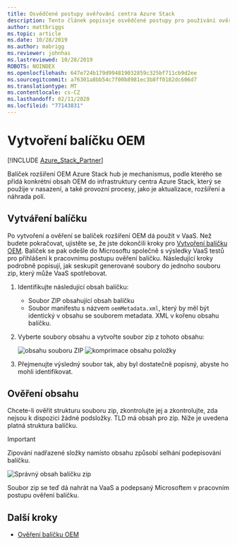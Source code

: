 ```yaml
---
title: Osvědčené postupy ověřování centra Azure Stack
description: Tento článek popisuje osvědčené postupy pro používání ověřování jako služby.
author: mattbriggs
ms.topic: article
ms.date: 10/28/2019
ms.author: mabrigg
ms.reviewer: johnhas
ms.lastreviewed: 10/28/2019
ROBOTS: NOINDEX
ms.openlocfilehash: 647e724b179d994819032859c325bf711cb9d2ee
ms.sourcegitcommit: a76301a8bb54c7f00b8981ec3b8ff0182dc606d7
ms.translationtype: MT
ms.contentlocale: cs-CZ
ms.lasthandoff: 02/11/2020
ms.locfileid: "77143831"
---
```

# <a name="create-an-oem-package"></a>Vytvoření balíčku OEM

[!INCLUDE [Azure_Stack_Partner](./includes/azure-stack-partner-appliesto.md)]

Balíček rozšíření OEM Azure Stack hub je mechanismus, podle kterého se přidá konkrétní obsah OEM do infrastruktury centra Azure Stack, který se použije v nasazení, a také provozní procesy, jako je aktualizace, rozšíření a náhrada polí.

## <a name="creating-the-package"></a>Vytváření balíčku

Po vytvoření a ověření se balíček rozšíření OEM dá použít v VaaS.  Než budete pokračovat, ujistěte se, že jste dokončili kroky pro [Vytvoření balíčku OEM](https://microsoft.sharepoint.com/:w:/r/teams/cloudsolutions/Sacramento/_layouts/15/Doc.aspx?sourcedoc=%7BD7406069-7661-419C-B3B1-B6A727AB3972%7D&file=Azure%20Stack%20OEM%20Extension%20Package.docx&action=default&mobileredirect=true). Balíček se pak odešle do Microsoftu společně s výsledky VaaS testů pro přihlášení k pracovnímu postupu ověření balíčku. Následující kroky podrobně popisují, jak seskupit generované soubory do jednoho souboru zip, který může VaaS spotřebovat.

1. Identifikujte následující obsah balíčku:
    - Soubor ZIP obsahující obsah balíčku
    - Soubor manifestu s názvem `oemMetadata.xml`, který by měl být identický v obsahu se souborem metadata. XML v kořenu obsahu balíčku.

2. Vyberte soubory obsahu a vytvořte soubor zip z tohoto obsahu:

    ![obsahu souboru ZIP](media/vaas-create-oem-package-1.png) ![komprimace obsahu položky](media/vaas-create-oem-package-2.png)

3. Přejmenujte výsledný soubor tak, aby byl dostatečně popisný, abyste ho mohli identifikovat.

## <a name="verifying-the-contents"></a>Ověření obsahu

Chcete-li ověřit strukturu souboru zip, zkontrolujte jej a zkontrolujte, zda nejsou k dispozici žádné podsložky. TLD má obsah pro zip. Níže je uvedena platná struktura balíčku.
> [!IMPORTANT]
> Zipování nadřazené složky namísto obsahu způsobí selhání podepisování balíčku.

![Správný obsah balíčku zip](media/vaas-create-oem-package-3.png)

Soubor zip se teď dá nahrát na VaaS a podepsaný Microsoftem v pracovním postupu ověření balíčku.

## <a name="next-steps"></a>Další kroky

- [Ověření balíčku OEM](azure-stack-vaas-validate-oem-package.md)
